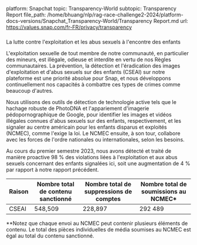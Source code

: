 platform: Snapchat
topic: Transparency-World
subtopic: Transparency Report
file_path: /home/bhuang/nlp/rag-race-challenge2-2024/platform-docs-versions/Snapchat_Transparency-World/Transparency Report.md
url: https://values.snap.com/fr-FR/privacy/transparency


### 

La lutte contre l'exploitation et les abus sexuels à l'encontre des enfants

L'exploitation sexuelle de tout membre de notre communauté, en particulier des mineurs, est illégale, odieuse et interdite en vertu de nos Règles communautaires. La prévention, la détection et l'éradication des images d'exploitation et d'abus sexuels sur des enfants (CSEAI) sur notre plateforme est une priorité absolue pour Snap, et nous développons continuellement nos capacités à combattre ces types de crimes comme beaucoup d'autres.

Nous utilisons des outils de détection de technologie active tels que le hachage robuste de PhotoDNA et l'appariement d'imagerie pédopornographique de Google, pour identifier les images et vidéos illégales connues d'abus sexuels sur des enfants, respectivement, et les signaler au centre américain pour les enfants disparus et exploités (NCMEC), comme l'exige la loi. Le NCMEC ensuite, à son tour, collabore avec les forces de l'ordre nationales ou internationales, selon les besoins.

Au cours du premier semestre 2023, nous avons détecté et traité de manière proactive 98 % des violations liées à l'exploitation et aux abus sexuels concernant des enfants signalées ici, soit une augmentation de 4 % par rapport à notre rapport précédent.

| Raison | Nombre total de contenu sanctionné | Nombre total de suppressions de comptes | Nombre total de soumissions au NCMEC\* |
| --- | --- | --- | --- |
| CSEAI | 548,509 | 228,897 | 292 489 |

\*\*Notez que chaque envoi au NCMEC peut contenir plusieurs éléments de contenu. Le total des pièces individuelles de média soumises au NCMEC est égal au total du contenu sanctionné.